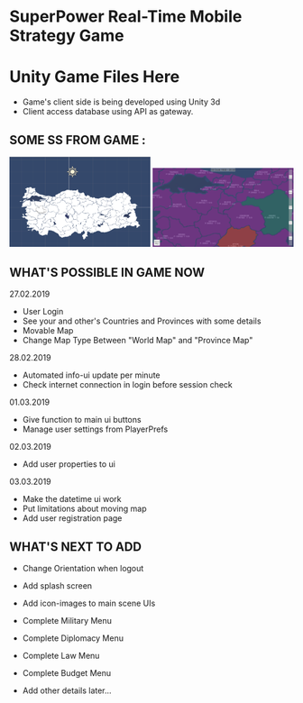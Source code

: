 # SuperPower Real-Time Mobile Strategy Game

# Unity Game Files Here

- Game's client side is being developed using Unity 3d
- Client access database using API as gateway.



## SOME SS FROM GAME : ##

<p>
  <img src="https://github.com/aliihsank/SuperPower/blob/master/images/superpowerss1.png" width="250" title="Map Design">
  <img src="https://github.com/aliihsank/SuperPower/blob/master/images/superpowerss2.png" width="250" title="In Game - Map">
</p>



## WHAT'S POSSIBLE IN GAME NOW ##
27.02.2019
+ User Login
+ See your and other's Countries and Provinces with some details
+ Movable Map
+ Change Map Type Between "World Map" and "Province Map"

28.02.2019
+ Automated info-ui update per minute
+ Check internet connection in login before session check

01.03.2019
+ Give function to main ui buttons
+ Manage user settings from PlayerPrefs

02.03.2019
+ Add user properties to ui

03.03.2019
+ Make the datetime ui work
+ Put limitations about moving map
+ Add user registration page


## WHAT'S NEXT TO ADD ##

- Change Orientation when logout
- Add splash screen
- Add icon-images to main scene UIs
- Complete Military Menu
- Complete Diplomacy Menu
- Complete Law Menu
- Complete Budget Menu

- Add other details later...

